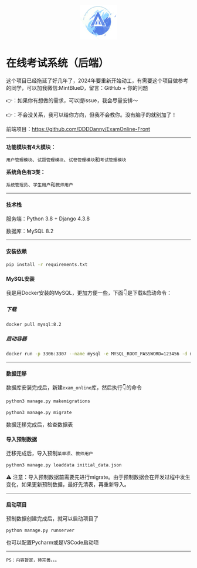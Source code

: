 <div>
  <p align="center"><img src="READMELogo.png" style="zoom:20%;width:20%;" /></p>
</div>

# 在线考试系统（后端）

这个项目已经拖延了好几年了，2024年要重新开始动工，有需要这个项目做参考的同学，可以加我微信:MintBlueD，留言：GitHub + 你的问题

👉：如果你有想做的需求，可以提issue，我会尽量安排～

👉：不会没关系，我可以给你方向，但我不会教你。没有脑子的就别加了！

前端项目：https://github.com/DDDDanny/ExamOnline-Front

---

**功能模块有4大模块：**

`用户管理模块`、`试题管理模块`、`试卷管理模块`和`考试管理模块`

**系统角色有3类：**

`系统管理员`、`学生用户`和`教师用户`

---

#### 技术栈

服务端：Python 3.8 + Django 4.3.8

数据库：MySQL 8.2

---

#### 安装依赖

```bash
pip install -r requirements.txt
```

#### MySQL安装

我是用Docker安装的MySQL，更加方便一些，下面👇是下载&启动命令：  
##### 下载

```bash
docker pull mysql:8.2
```

##### 启动容器  

```bash
docker run -p 3306:3307 --name mysql -e MYSQL_ROOT_PASSWORD=123456 -d mysql:8.2
```

---

#### 数据迁移

数据库安装完成后，新建`exam_online`库，然后执行👇的命令

```bash
python3 manage.py makemigrations
```

```bash
python3 manage.py migrate
```

数据迁移完成后，检查数据表

#### 导入预制数据

迁移完成后，导入预制`菜单项`、`教师用户`

```bash
python3 manage.py loaddata initial_data.json
```

⚠️ 注意：导入预制数据前需要先进行migrate。由于预制数据会在开发过程中发生变化，如果更新预制数据，最好先清表，再重新导入。

---

#### 启动项目

预制数据创建完成后，就可以启动项目了

```bash
python manage.py runserver
```

也可以配置Pycharm或是VSCode启动项

---

```
PS：内容暂定，待完善。。。
```

